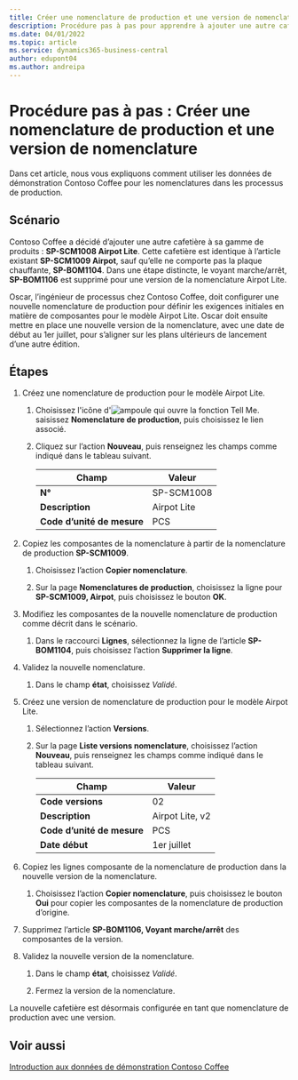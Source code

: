 ```yaml
---
title: Créer une nomenclature de production et une version de nomenclature
description: Procédure pas à pas pour apprendre à ajouter une autre cafetière à la gamme de produits de Contoso Coffee dans Business Central.
ms.date: 04/01/2022
ms.topic: article
ms.service: dynamics365-business-central
author: edupont04
ms.author: andreipa
---
```

# <a name="walkthrough-create-a-new-production-bom-and-bom-version" />Procédure pas à pas : Créer une nomenclature de production et une version de nomenclature

Dans cet article, nous vous expliquons comment utiliser les données de démonstration Contoso Coffee pour les nomenclatures dans les processus de production.  

## <a name="scenario" />Scénario

Contoso Coffee a décidé d’ajouter une autre cafetière à sa gamme de produits : **SP-SCM1008 Airpot Lite**. Cette cafetière est identique à l’article existant **SP-SCM1009 Airpot**, sauf qu’elle ne comporte pas la plaque chauffante, **SP-BOM1104**. Dans une étape distincte, le voyant marche/arrêt, **SP-BOM1106** est supprimé pour une version de la nomenclature Airpot Lite.

Oscar, l’ingénieur de processus chez Contoso Coffee, doit configurer une nouvelle nomenclature de production pour définir les exigences initiales en matière de composantes pour le modèle Airpot Lite. Oscar doit ensuite mettre en place une nouvelle version de la nomenclature, avec une date de début au 1er juillet, pour s’aligner sur les plans ultérieurs de lancement d’une autre édition.

## <a name="steps" />Étapes

1. Créez une nomenclature de production pour le modèle Airpot Lite.

    1. Choisissez l'icône d'![ampoule qui ouvre la fonction Tell Me.](../../media/ui-search/search_small.png "Dites-moi ce que vous voulez faire") saisissez **Nomenclature de production**, puis choisissez le lien associé.  

    2. Cliquez sur l’action **Nouveau**, puis renseignez les champs comme indiqué dans le tableau suivant.  

        |Champ  |Valeur  |
        |---------|---------|
        |**N°** |SP-SCM1008|
        |**Description** |Airpot Lite|
        |**Code d’unité de mesure**|PCS  |

2. Copiez les composantes de la nomenclature à partir de la nomenclature de production **SP-SCM1009**.

    1. Choisissez l’action **Copier nomenclature**.

    2. Sur la page **Nomenclatures de production**, choisissez la ligne pour **SP-SCM1009, Airpot**, puis choisissez le bouton **OK**.

3. Modifiez les composantes de la nouvelle nomenclature de production comme décrit dans le scénario.

    1. Dans le raccourci **Lignes**, sélectionnez la ligne de l’article **SP-BOM1104**, puis choisissez l’action **Supprimer la ligne**.  

4. Validez la nouvelle nomenclature.  

    1. Dans le champ **état**, choisissez *Validé*.  

5. Créez une version de nomenclature de production pour le modèle Airpot Lite.

    1. Sélectionnez l’action **Versions**.

    2. Sur la page **Liste versions nomenclature**, choisissez l’action **Nouveau**, puis renseignez les champs comme indiqué dans le tableau suivant.  

        |Champ  |Valeur  |
        |---------|---------|
        |**Code versions** |02|
        |**Description** |Airpot Lite, v2|
        |**Code d’unité de mesure**|PCS  |  
        |**Date début**|1er juillet  |  

6. Copiez les lignes composante de la nomenclature de production dans la nouvelle version de la nomenclature.

    1. Choisissez l’action **Copier nomenclature**, puis choisissez le bouton **Oui** pour copier les composantes de la nomenclature de production d’origine.

7. Supprimez l’article **SP-BOM1106, Voyant marche/arrêt** des composantes de la version.

8. Validez la nouvelle version de la nomenclature.

    1. Dans le champ **état**, choisissez *Validé*.  

    2. Fermez la version de la nomenclature.

La nouvelle cafetière est désormais configurée en tant que nomenclature de production avec une version.  

## <a name="see-also" />Voir aussi

[Introduction aux données de démonstration Contoso Coffee](../contoso-coffee-intro.md)  
